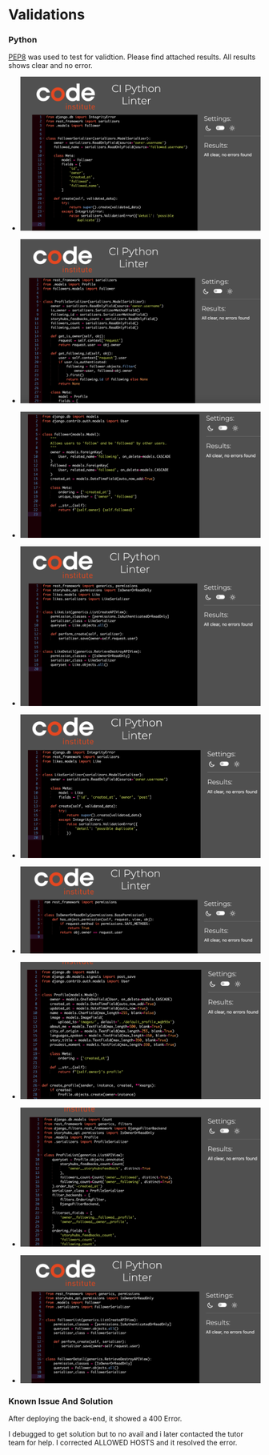 # Validations

### Python

[PEP8](https://pep8ci.herokuapp.com/) was used to test for validtion. Please find attached results. All results shows clear and no error.

- ![followers.png](/images/followers.png)

- ![followers.py.png](/images/followers.py.png)
- ![followersmodel.png](/images/followersmodel.png)
- ![likes.png](/images/likes.png)
- ![likesmodel.png](/images/likesmodel.png)
- ![permission.py.png](/images/permission.py.png)
- ![profilesmodel.png](/images/profilesmodel.png)
- ![profilesserializer.py.png](/images/profilesserializer.py.png)
- ![views.png](/images/views.png)


### Known Issue And Solution


After deploying the back-end, it showed a 400 Error.

I debugged to get solution but to no avail and i later contacted the tutor team for help.
I corrected ALLOWED HOSTS and it resolved the error.
